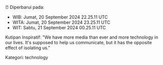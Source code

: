 ⏰ Diperbarui pada:
- WIB: Jumat, 20 September 2024 22.25.11 UTC
- WITA: Jumat, 20 September 2024 23.25.11 UTC
- WIT: Sabtu, 21 September 2024 00.25.11 UTC

Kutipan Inspiratif:
"We have more media than ever and more technology in our lives. It's supposed to help us communicate, but it has the opposite effect of isolating us."


Kategori: technology

